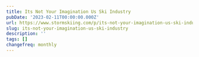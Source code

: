```yaml
---
title: Its Not Your Imagination Us Ski Industry
pubDate: '2023-02-11T00:00:00.000Z'
url: https://www.stormskiing.com/p/its-not-your-imagination-us-ski-industry
slug: its-not-your-imagination-us-ski-industry
description: ''
tags: []
changefreq: monthly
---
```


<!-- Add post content below -->
